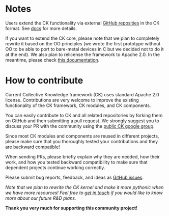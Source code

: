 # Notes

Users extend the CK functionality via external [GitHub reposities](https://cKnowledge.io/repos) in the CK format. 
See [docs](https://ck.readthedocs.io/en/latest/src/typical-usage.html) for more details.

If you want to extend the CK core, please note that we plan to completely rewrite it based on the OO principles
(we wrote the first prototype without OO to be able to port to bare-metal devices in C but we decided not to do it at the end).
We also plan to relicense the framework to Apache 2.0.
In the meantime, please check [this documentation](https://ck.readthedocs.io/en/latest/src/how-to-contribute.html).

# How to contribute

Current Collective Knowledge framework (CK) uses standard Apache 2.0 license. 
Contributions are very welcome to improve the existing functionality 
of the CK framework, CK modules, and CK components.

You can easily contribute to CK and all related repositories by forking them 
on GitHub and then submitting a pull request. We strongly suggest you 
to discuss your PR with the community using the [public CK google group](https://groups.google.com/forum/#!forum/collective-knowledge).

Since most CK modules and components are reused in different projects, 
please make sure that you thoroughly tested your contributions 
and they are backward compatible!

When sending PRs, please briefly explain why they are needed,
how their work, and how you tested backward compatibility
to make sure that dependent projects continue working correctly.

Please submit bug reports, feedback, and ideas as [GitHub issues](https://github.com/mlcommons/ck/issues).

*Note that we plan to rewrite the CK kernel and make it more pythonic
when we have more resources! Feel free to [get in touch](https://cKnowledge.org/contacts.html)
if you would like to know more about our future R&D plans.*

**Thank you very much for supporting this community project!**

